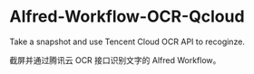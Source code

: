 # Alfred-Workflow-OCR-Qcloud
Take a snapshot and use Tencent Cloud OCR API to recoginze.

截屏并通过腾讯云 OCR 接口识别文字的 Alfred Workflow。
